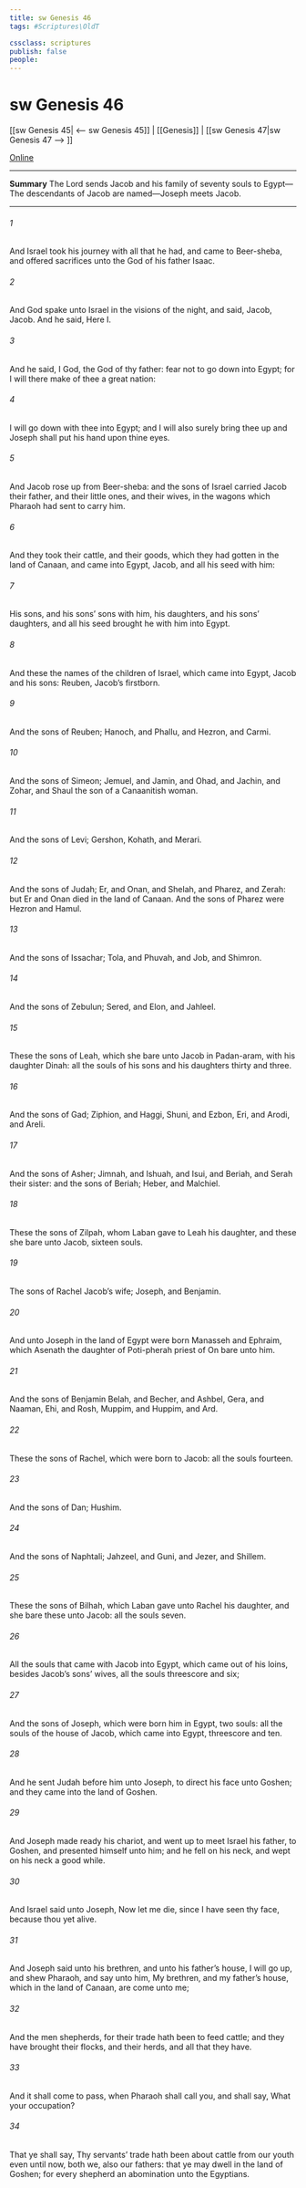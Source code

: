 ```yaml
---
title: sw Genesis 46
tags: #Scriptures\OldT

cssclass: scriptures
publish: false
people:
---
```


# sw Genesis 46
[[sw Genesis 45| <-- sw Genesis 45]] | [[Genesis]] | [[sw Genesis 47|sw Genesis 47 --> ]]

[Online](https://churchofjesuschrist.org/study/scriptures/ot/gen/46?lang=eng)

---
__Summary__
The Lord sends Jacob and his family of seventy souls to Egypt—The descendants of Jacob are named—Joseph meets Jacob.

---
###### 1 
And Israel took his journey with all that he had, and came to Beer-sheba, and offered sacrifices unto the God of his father Isaac.

###### 2 
And God spake unto Israel in the visions of the night, and said, Jacob, Jacob. And he said, Here  I.

###### 3 
And he said, I  God, the God of thy father: fear not to go down into Egypt; for I will there make of thee a great nation:

###### 4 
I will go down with thee into Egypt; and I will also surely bring thee up  and Joseph shall put his hand upon thine eyes.

###### 5 
And Jacob rose up from Beer-sheba: and the sons of Israel carried Jacob their father, and their little ones, and their wives, in the wagons which Pharaoh had sent to carry him.

###### 6 
And they took their cattle, and their goods, which they had gotten in the land of Canaan, and came into Egypt, Jacob, and all his seed with him:

###### 7 
His sons, and his sons’ sons with him, his daughters, and his sons’ daughters, and all his seed brought he with him into Egypt.

###### 8 
And these  the names of the children of Israel, which came into Egypt, Jacob and his sons: Reuben, Jacob’s firstborn.

###### 9 
And the sons of Reuben; Hanoch, and Phallu, and Hezron, and Carmi.

###### 10 
And the sons of Simeon; Jemuel, and Jamin, and Ohad, and Jachin, and Zohar, and Shaul the son of a Canaanitish woman.

###### 11 
And the sons of Levi; Gershon, Kohath, and Merari.

###### 12 
And the sons of Judah; Er, and Onan, and Shelah, and Pharez, and Zerah: but Er and Onan died in the land of Canaan. And the sons of Pharez were Hezron and Hamul.

###### 13 
And the sons of Issachar; Tola, and Phuvah, and Job, and Shimron.

###### 14 
And the sons of Zebulun; Sered, and Elon, and Jahleel.

###### 15 
These  the sons of Leah, which she bare unto Jacob in Padan-aram, with his daughter Dinah: all the souls of his sons and his daughters  thirty and three.

###### 16 
And the sons of Gad; Ziphion, and Haggi, Shuni, and Ezbon, Eri, and Arodi, and Areli.

###### 17 
And the sons of Asher; Jimnah, and Ishuah, and Isui, and Beriah, and Serah their sister: and the sons of Beriah; Heber, and Malchiel.

###### 18 
These  the sons of Zilpah, whom Laban gave to Leah his daughter, and these she bare unto Jacob,  sixteen souls.

###### 19 
The sons of Rachel Jacob’s wife; Joseph, and Benjamin.

###### 20 
And unto Joseph in the land of Egypt were born Manasseh and Ephraim, which Asenath the daughter of Poti-pherah priest of On bare unto him.

###### 21 
And the sons of Benjamin  Belah, and Becher, and Ashbel, Gera, and Naaman, Ehi, and Rosh, Muppim, and Huppim, and Ard.

###### 22 
These  the sons of Rachel, which were born to Jacob: all the souls  fourteen.

###### 23 
And the sons of Dan; Hushim.

###### 24 
And the sons of Naphtali; Jahzeel, and Guni, and Jezer, and Shillem.

###### 25 
These  the sons of Bilhah, which Laban gave unto Rachel his daughter, and she bare these unto Jacob: all the souls  seven.

###### 26 
All the souls that came with Jacob into Egypt, which came out of his loins, besides Jacob’s sons’ wives, all the souls  threescore and six;

###### 27 
And the sons of Joseph, which were born him in Egypt,  two souls: all the souls of the house of Jacob, which came into Egypt,  threescore and ten.

###### 28 
And he sent Judah before him unto Joseph, to direct his face unto Goshen; and they came into the land of Goshen.

###### 29 
And Joseph made ready his chariot, and went up to meet Israel his father, to Goshen, and presented himself unto him; and he fell on his neck, and wept on his neck a good while.

###### 30 
And Israel said unto Joseph, Now let me die, since I have seen thy face, because thou  yet alive.

###### 31 
And Joseph said unto his brethren, and unto his father’s house, I will go up, and shew Pharaoh, and say unto him, My brethren, and my father’s house, which  in the land of Canaan, are come unto me;

###### 32 
And the men  shepherds, for their trade hath been to feed cattle; and they have brought their flocks, and their herds, and all that they have.

###### 33 
And it shall come to pass, when Pharaoh shall call you, and shall say, What  your occupation?

###### 34 
That ye shall say, Thy servants’ trade hath been about cattle from our youth even until now, both we,  also our fathers: that ye may dwell in the land of Goshen; for every shepherd  an abomination unto the Egyptians.

